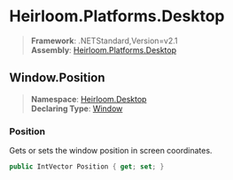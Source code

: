 # Heirloom.Platforms.Desktop

> **Framework**: .NETStandard,Version=v2.1  
> **Assembly**: [Heirloom.Platforms.Desktop][0]  

## Window.Position

> **Namespace**: [Heirloom.Desktop][0]  
> **Declaring Type**: [Window][1]  

### Position

Gets or sets the window position in screen coordinates.

```cs
public IntVector Position { get; set; }
```

[0]: ../../../Heirloom.Platforms.Desktop.md
[1]: ../Window.md
